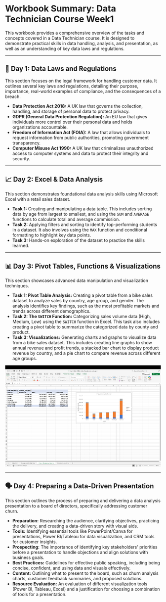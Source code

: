 # Workbook Summary: Data Technician Course Week1

This workbook provides a comprehensive overview of the tasks and concepts covered in a Data Technician course. It is designed to demonstrate practical skills in data handling, analysis, and presentation, as well as an understanding of key data laws and regulations.

---

## 📅 Day 1: Data Laws and Regulations

This section focuses on the legal framework for handling customer data. It outlines several key laws and regulations, detailing their purpose, importance, real-world examples of compliance, and the consequences of a breach.

* **Data Protection Act 2018:** A UK law that governs the collection, handling, and storage of personal data to protect privacy.
* **GDPR (General Data Protection Regulation):** An EU law that gives individuals more control over their personal data and holds organizations accountable.
* **Freedom of Information Act (FOIA):** A law that allows individuals to request information from public authorities, promoting government transparency.
* **Computer Misuse Act 1990:** A UK law that criminalizes unauthorized access to computer systems and data to protect their integrity and security.

---

## 📈 Day 2: Excel & Data Analysis

This section demonstrates foundational data analysis skills using Microsoft Excel with a retail sales dataset.

* **Task 1:** Creating and manipulating a data table. This includes sorting data by age from largest to smallest, and using the `SUM` and `AVERAGE` functions to calculate total and average commission.
* **Task 2:** Applying filters and sorting to identify top-performing students in a dataset. It also involves using the `MAX` function and conditional formatting to highlight key data points.
* **Task 3:** Hands-on exploration of the dataset to practice the skills learned.

---

## 📊 Day 3: Pivot Tables, Functions & Visualizations

This section showcases advanced data manipulation and visualization techniques.

* **Task 1: Pivot Table Analysis:** Creating a pivot table from a bike sales dataset to analyze sales by country, age group, and gender. The analysis identifies key findings, such as the most profitable markets and trends across different demographics.
* **Task 2: The `SWITCH` Function:** Categorizing sales volume data (High, Medium, Low) using the `SWITCH` function in Excel. This task also includes creating a pivot table to summarize the categorized data by county and product.
* **Task 3: Visualizations:** Generating charts and graphs to visualize data from a bike sales dataset. This includes creating line graphs to show annual revenue and profit trends, a stacked bar chart to display product revenue by country, and a pie chart to compare revenue across different age groups.

![Pivot Chart](Images/Pivot%20Chart.png)

---

## 🗣️ Day 4: Preparing a Data-Driven Presentation

This section outlines the process of preparing and delivering a data analysis presentation to a board of directors, specifically addressing customer churn.

* **Preparation:** Researching the audience, clarifying objectives, practicing the delivery, and creating a data-driven story with visual aids.
* **Tools:** Identifying essential tools like PowerPoint/Canva for presentations, Power BI/Tableau for data visualization, and CRM tools for customer insights.
* **Prospecting:** The importance of identifying key stakeholders' priorities before a presentation to handle objections and align solutions with business goals.
* **Best Practices:** Guidelines for effective public speaking, including being concise, confident, and using data and visuals effectively.
* **Content:** Outlining what to present to the board, such as churn analysis charts, customer feedback summaries, and proposed solutions.
* **Resource Evaluation:** An evaluation of different visualization tools (Power BI, Tableau, Excel) and a justification for choosing a combination of tools for a presentation.